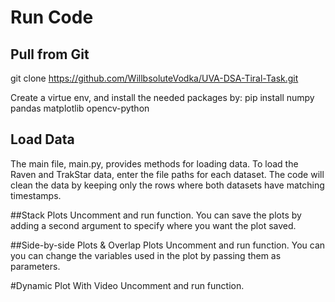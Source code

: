 # Run Code
## Pull from Git
git clone https://github.com/WillbsoluteVodka/UVA-DSA-Tiral-Task.git

Create a virtue env, and install the needed packages by:
pip install numpy pandas matplotlib opencv-python

## Load Data
The main file, main.py, provides methods for loading data. To load the Raven and TrakStar data, enter the file paths for each dataset. The code will clean the data by keeping only the rows where both datasets have matching timestamps.

##Stack Plots
Uncomment and run function. You can save the plots by adding a second argument to specify where you want the plot saved.

##Side-by-side Plots & Overlap Plots
Uncomment and run function. You can you can change the variables used in the plot by passing them as parameters.

#Dynamic Plot With Video
Uncomment and run function.


